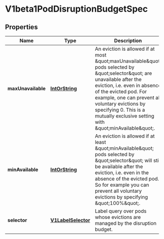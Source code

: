 
# V1beta1PodDisruptionBudgetSpec

## Properties
Name | Type | Description | Notes
------------ | ------------- | ------------- | -------------
**maxUnavailable** | [**IntOrString**](IntOrString.md) | An eviction is allowed if at most \&quot;maxUnavailable\&quot; pods selected by \&quot;selector\&quot; are unavailable after the eviction, i.e. even in absence of the evicted pod. For example, one can prevent all voluntary evictions by specifying 0. This is a mutually exclusive setting with \&quot;minAvailable\&quot;. |  [optional]
**minAvailable** | [**IntOrString**](IntOrString.md) | An eviction is allowed if at least \&quot;minAvailable\&quot; pods selected by \&quot;selector\&quot; will still be available after the eviction, i.e. even in the absence of the evicted pod.  So for example you can prevent all voluntary evictions by specifying \&quot;100%\&quot;. |  [optional]
**selector** | [**V1LabelSelector**](V1LabelSelector.md) | Label query over pods whose evictions are managed by the disruption budget. |  [optional]



